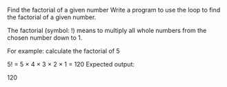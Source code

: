 Find the factorial of a given number
Write a program to use the loop to find the factorial of a given number.

The factorial (symbol: !) means to multiply all whole numbers from the chosen number down to 1.

For example: calculate the factorial of 5

5! = 5 × 4 × 3 × 2 × 1 = 120
Expected output:

120